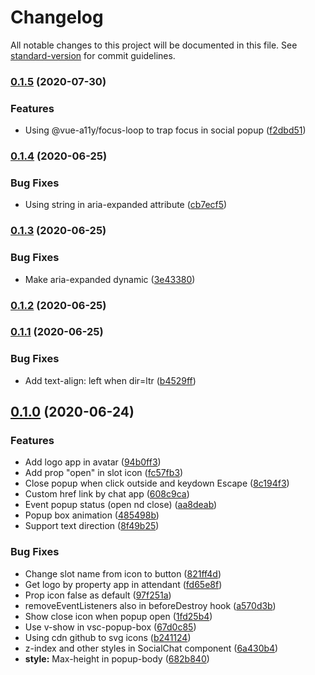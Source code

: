 # Changelog

All notable changes to this project will be documented in this file. See [standard-version](https://github.com/conventional-changelog/standard-version) for commit guidelines.

### [0.1.5](https://github.com/ktquez/vue-social-chat/compare/v0.1.4...v0.1.5) (2020-07-30)


### Features

* Using @vue-a11y/focus-loop to trap focus in social popup ([f2dbd51](https://github.com/ktquez/vue-social-chat/commit/f2dbd5138cbbcafdaf8bbf9b5541bacc00e669c9))

### [0.1.4](https://github.com/ktquez/vue-social-chat/compare/v0.1.3...v0.1.4) (2020-06-25)


### Bug Fixes

* Using string in aria-expanded attribute ([cb7ecf5](https://github.com/ktquez/vue-social-chat/commit/cb7ecf5c839a62beb38956da3f888dcafc91e7d4))

### [0.1.3](https://github.com/ktquez/vue-social-chat/compare/v0.1.2...v0.1.3) (2020-06-25)


### Bug Fixes

* Make aria-expanded dynamic ([3e43380](https://github.com/ktquez/vue-social-chat/commit/3e43380863bd4bc164dad522d50592335027e724))

### [0.1.2](https://github.com/ktquez/vue-social-chat/compare/v0.1.1...v0.1.2) (2020-06-25)

### [0.1.1](https://github.com/ktquez/vue-social-chat/compare/v0.1.0...v0.1.1) (2020-06-25)


### Bug Fixes

* Add text-align: left when dir=ltr ([b4529ff](https://github.com/ktquez/vue-social-chat/commit/b4529ff670a2f35dc0a4926dd8da65025f86fd25))

## [0.1.0](https://github.com/ktquez/vue-social-chat/compare/v0.0.1...v0.1.0) (2020-06-24)


### Features

* Add logo app in avatar ([94b0ff3](https://github.com/ktquez/vue-social-chat/commit/94b0ff3267b33a3c3787eb0056c4e6594fcb55f0))
* Add prop "open" in slot icon ([fc57fb3](https://github.com/ktquez/vue-social-chat/commit/fc57fb3ee9df5e80bd27895ca69e6588dabde0a6))
* Close popup when click outside and keydown Escape ([8c194f3](https://github.com/ktquez/vue-social-chat/commit/8c194f3827727b67b13221848e21c3c1d864e431))
* Custom href link by chat app ([608c9ca](https://github.com/ktquez/vue-social-chat/commit/608c9ca3fe20f7f6f6fb0875b6a3980e35c0b1e8))
* Event popup status (open nd close) ([aa8deab](https://github.com/ktquez/vue-social-chat/commit/aa8deab7f70338f8054be08394f5729fca7e0cea))
* Popup box animation ([485498b](https://github.com/ktquez/vue-social-chat/commit/485498b782a4fe5e5a4750abbf56a98852d0a3e1))
* Support text direction ([8f49b25](https://github.com/ktquez/vue-social-chat/commit/8f49b2534c821b3d328f2d22a94e9a68e3cc3979))


### Bug Fixes

* Change slot name from icon to button ([821ff4d](https://github.com/ktquez/vue-social-chat/commit/821ff4d2dc99cc803bf9ece4a75466b5b7bbcfbe))
* Get logo by property app in attendant ([fd65e8f](https://github.com/ktquez/vue-social-chat/commit/fd65e8f8749ee782fdf0ce9ca360bc8e0f5a00cb))
* Prop icon false as default ([97f251a](https://github.com/ktquez/vue-social-chat/commit/97f251a3a4f4ad826524d375e41b9aaab8ad54f8))
* removeEventListeners also in beforeDestroy hook ([a570d3b](https://github.com/ktquez/vue-social-chat/commit/a570d3bbe02574a9483b02eb2f506aeaf45cfaf9))
* Show close icon when popup open ([1fd25b4](https://github.com/ktquez/vue-social-chat/commit/1fd25b4c90dfa5612d98d46b7566b6b8a588d3fa))
* Use v-show in vsc-popup-box ([67d0c85](https://github.com/ktquez/vue-social-chat/commit/67d0c855b74efdee0848a71b91af71bcdbd3ce46))
* Using cdn github to svg icons ([b241124](https://github.com/ktquez/vue-social-chat/commit/b241124cacdfc16d004e11d0384cbd0aa481f0b3))
* z-index and other styles in SocialChat component ([6a430b4](https://github.com/ktquez/vue-social-chat/commit/6a430b4a0b258bb25c4cc85891c473ea5cd705e0))
* **style:** Max-height in popup-body ([682b840](https://github.com/ktquez/vue-social-chat/commit/682b840430afd7624bd6ee8d41deed4923b619c8))
